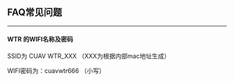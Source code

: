 ## FAQ常见问题

---

#### WTR 的WIFI名称及密码

SSID为 CUAV WTR\_XXX  （XXX为根据内部mac地址生成）

WIFI密码为：cuavwtr666  （小写）



